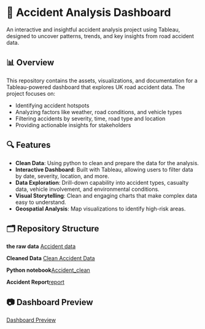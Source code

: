 # 🚗 Accident Analysis Dashboard

An interactive and insightful accident analysis project using Tableau, designed to uncover patterns, trends, and key insights from road accident data.
## 📊 Overview

This repository contains the assets, visualizations, and documentation for a Tableau-powered dashboard that explores UK road accident data. The project focuses on:

- Identifying accident hotspots
- Analyzing factors like weather, road conditions, and vehicle types
- Filtering accidents by severity, time, road type and location
- Providing actionable insights for stakeholders

## 🔍 Features

- **Clean Data**: Using python to clean and prepare the data for the analysis.
- **Interactive Dashboard**: Built with Tableau, allowing users to filter data by date, severity, location, and more.
- **Data Exploration**: Drill-down capability into accident types, casualty data, vehicle involvement, and environmental conditions.
- **Visual Storytelling**: Clean and engaging charts that make complex data easy to understand.
- **Geospatial Analysis**: Map visualizations to identify high-risk areas.

## 🗂️ Repository Structure

**the raw data** [Accident data](https://drive.google.com/file/d/1UEb6z3e0V87poz9lDdIKhi8_yUEnQAeF/view?usp=sharing)

**Cleaned Data** [Clean Accident Data](https://drive.google.com/file/d/1_0Lil03Sw3mcTbKy7GXc1uXQ9b-ZJQDt/view?usp=sharing)

**Python notebook**[Accident_clean](https://github.com/yousefahmed06/Accident_Analysis/blob/main/Accident_clean.ipynb)

**Accident Report**[report](https://github.com/yousefahmed06/Accident_Analysis/blob/main/Accident_Data_Report.docx)


## 📷 Dashboard Preview

[Dashboard Preview](https://public.tableau.com/shared/P43F9FSR5?:display_count=n&:origin=viz_share_link) 


